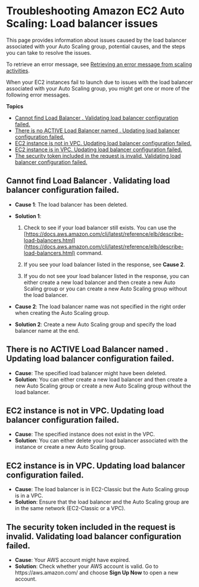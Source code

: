 # Troubleshooting Amazon EC2 Auto Scaling: Load balancer issues<a name="ts-as-loadbalancer"></a>

This page provides information about issues caused by the load balancer associated with your Auto Scaling group, potential causes, and the steps you can take to resolve the issues\.

To retrieve an error message, see [Retrieving an error message from scaling activities](CHAP_Troubleshooting.md#RetrievingErrors)\.

When your EC2 instances fail to launch due to issues with the load balancer associated with your Auto Scaling group, you might get one or more of the following error messages\.

**Topics**
+ [Cannot find Load Balancer <your launch environment>\. Validating load balancer configuration failed\.](#ts-as-loadbalancer-1)
+ [There is no ACTIVE Load Balancer named <load balancer name>\. Updating load balancer configuration failed\.](#ts-as-loadbalancer-2)
+ [EC2 instance <instance ID> is not in VPC\. Updating load balancer configuration failed\.](#ts-as-loadbalancer-3)
+ [EC2 instance <instance ID> is in VPC\. Updating load balancer configuration failed\.](#ts-as-loadbalancer-5)
+ [The security token included in the request is invalid\. Validating load balancer configuration failed\.](#ts-as-loadbalancer-4)

## Cannot find Load Balancer <your launch environment>\. Validating load balancer configuration failed\.<a name="ts-as-loadbalancer-1"></a>
+ **Cause 1**: The load balancer has been deleted\.
+ **Solution 1**:

  1. Check to see if your load balancer still exists\. You can use the [https://docs.aws.amazon.com/cli/latest/reference/elb/describe-load-balancers.html](https://docs.aws.amazon.com/cli/latest/reference/elb/describe-load-balancers.html) command\.

  1. If you see your load balancer listed in the response, see **Cause 2**\.

  1. If you do not see your load balancer listed in the response, you can either create a new load balancer and then create a new Auto Scaling group or you can create a new Auto Scaling group without the load balancer\.
+ **Cause 2**: The load balancer name was not specified in the right order when creating the Auto Scaling group\.
+ **Solution 2**: Create a new Auto Scaling group and specify the load balancer name at the end\.

## There is no ACTIVE Load Balancer named <load balancer name>\. Updating load balancer configuration failed\.<a name="ts-as-loadbalancer-2"></a>
+ **Cause**: The specified load balancer might have been deleted\.
+ **Solution**: You can either create a new load balancer and then create a new Auto Scaling group or create a new Auto Scaling group without the load balancer\. 

## EC2 instance <instance ID> is not in VPC\. Updating load balancer configuration failed\.<a name="ts-as-loadbalancer-3"></a>
+ **Cause**: The specified instance does not exist in the VPC\.
+ **Solution**: You can either delete your load balancer associated with the instance or create a new Auto Scaling group\.

## EC2 instance <instance ID> is in VPC\. Updating load balancer configuration failed\.<a name="ts-as-loadbalancer-5"></a>
+ **Cause**: The load balancer is in EC2\-Classic but the Auto Scaling group is in a VPC\.
+ **Solution**: Ensure that the load balancer and the Auto Scaling group are in the same network \(EC2\-Classic or a VPC\)\.

## The security token included in the request is invalid\. Validating load balancer configuration failed\.<a name="ts-as-loadbalancer-4"></a>
+ **Cause**: Your AWS account might have expired\.
+ **Solution**: Check whether your AWS account is valid\. Go to https://aws\.amazon\.com/ and choose **Sign Up Now** to open a new account\.